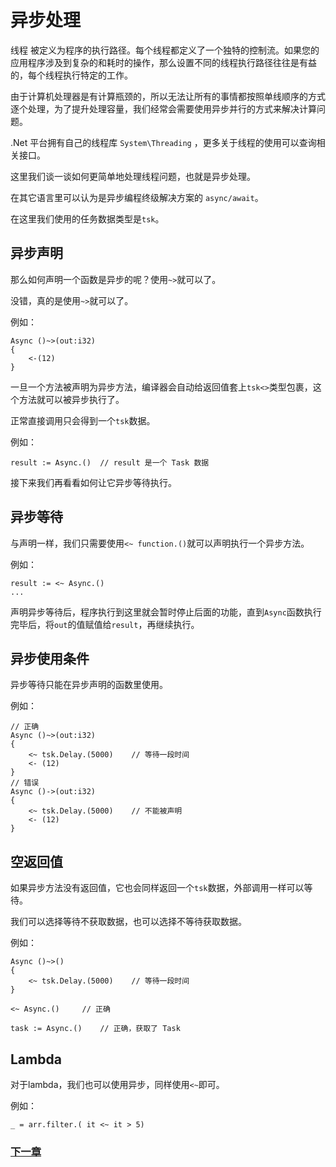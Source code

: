 # 异步处理
线程 被定义为程序的执行路径。每个线程都定义了一个独特的控制流。如果您的应用程序涉及到复杂的和耗时的操作，那么设置不同的线程执行路径往往是有益的，每个线程执行特定的工作。  

由于计算机处理器是有计算瓶颈的，所以无法让所有的事情都按照单线顺序的方式逐个处理，为了提升处理容量，我们经常会需要使用异步并行的方式来解决计算问题。  

.Net 平台拥有自己的线程库 `System\Threading` ，更多关于线程的使用可以查询相关接口。  

这里我们谈一谈如何更简单地处理线程问题，也就是异步处理。  

在其它语言里可以认为是异步编程终级解决方案的 `async/await`。  

在这里我们使用的任务数据类型是`tsk`。

## 异步声明
那么如何声明一个函数是异步的呢？使用`~>`就可以了。

没错，真的是使用`~>`就可以了。

例如：
```
Async ()~>(out:i32)
{ 
    <-(12)
}
```
一旦一个方法被声明为异步方法，编译器会自动给返回值套上`tsk<>`类型包裹，这个方法就可以被异步执行了。

正常直接调用只会得到一个`tsk`数据。

例如：
```
result := Async.()  // result 是一个 Task 数据
```
接下来我们再看看如何让它异步等待执行。
## 异步等待
与声明一样，我们只需要使用`<~ function.()`就可以声明执行一个异步方法。

例如：
```
result := <~ Async.()
...
```
声明异步等待后，程序执行到这里就会暂时停止后面的功能，直到`Async`函数执行完毕后，将`out`的值赋值给`result`，再继续执行。
## 异步使用条件
异步等待只能在异步声明的函数里使用。

例如：
```
// 正确
Async ()~>(out:i32)
{ 
    <~ tsk.Delay.(5000)    // 等待一段时间
    <- (12)
}
// 错误
Async ()->(out:i32)
{ 
    <~ tsk.Delay.(5000)    // 不能被声明
    <- (12)
}
```
## 空返回值
如果异步方法没有返回值，它也会同样返回一个`tsk`数据，外部调用一样可以等待。

我们可以选择等待不获取数据，也可以选择不等待获取数据。

例如：
```
Async ()~>()
{
    <~ tsk.Delay.(5000)    // 等待一段时间
}

<~ Async.()     // 正确

task := Async.()    // 正确，获取了 Task
```
## Lambda
对于lambda，我们也可以使用异步，同样使用`<~`即可。

例如：
```
_ = arr.filter.( it <~ it > 5)
```
### [下一章](泛型.md)
